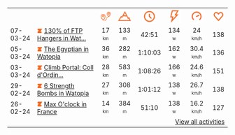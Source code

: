 <table>
    <tr>
        <th></th>
        <th></th>
        <th align="center"><img src="https://raw.githubusercontent.com/robiningelbrecht/strava-activities/master/public/distance.svg" width="30" alt="distance" title="distance"/></th>
        <th align="center"><img src="https://raw.githubusercontent.com/robiningelbrecht/strava-activities/master/public/elevation.svg" width="30" alt="elevation" title="elevation"/></th>
        <th align="center"><img src="https://raw.githubusercontent.com/robiningelbrecht/strava-activities/master/public/time.svg" width="30" alt="time" title="time"/></th>
        <th align="center"><img src="https://raw.githubusercontent.com/robiningelbrecht/strava-activities/master/public/average-watt.svg" width="30" alt="average watts" title="average watts"/></th>
        <th align="center"><img src="https://raw.githubusercontent.com/robiningelbrecht/strava-activities/master/public/average-speed.svg" width="30" alt="average speed" title="average speed"/></th>
        <th align="center"><img src="https://raw.githubusercontent.com/robiningelbrecht/strava-activities/master/public/heart-rate.svg" width="30" alt="average heart rate" title="average heart rate"/></th>
    </tr>
            <tr>
            <td>07-03-24</td>
            <td>
                                <img src="https://raw.githubusercontent.com/robiningelbrecht/strava-activities/master/public/activity-virtual-ride-zwift.svg" width="12" alt="130% of FTP Hangers in Watopia" title="130% of FTP Hangers in Watopia"/>
<a href="https://www.strava.com/activities/10910399630" title="Kcal: 329 | Gear: None ">130% of FTP Hangers in Wat...</a>
            </td>
            <td align="center">17 <sup><sub>km</sub></sup></td>
            <td align="center">133 <sup><sub>m</sub></sup></td>
            <td align="center">42:51</td>
            <td align="center">134 <sup><sub>w</sub></sup></td>
            <td align="center">24 <sup><sub>km/h</sub></sup></td>
            <td align="center">138</td>
        </tr>
            <tr>
            <td>05-03-24</td>
            <td>
                                <img src="https://raw.githubusercontent.com/robiningelbrecht/strava-activities/master/public/activity-virtual-ride-zwift.svg" width="12" alt="The Egyptian in Watopia" title="The Egyptian in Watopia"/>
<a href="https://www.strava.com/activities/10896403880" title="Kcal: 648 | Gear: None ">The Egyptian in Watopia</a>
            </td>
            <td align="center">36 <sup><sub>km</sub></sup></td>
            <td align="center">282 <sup><sub>m</sub></sup></td>
            <td align="center">1:10:03</td>
            <td align="center">162 <sup><sub>w</sub></sup></td>
            <td align="center">30.4 <sup><sub>km/h</sub></sup></td>
            <td align="center">136</td>
        </tr>
            <tr>
            <td>03-03-24</td>
            <td>
                                <img src="https://raw.githubusercontent.com/robiningelbrecht/strava-activities/master/public/activity-virtual-ride-zwift.svg" width="12" alt="Climb Portal: Coll d&#039;Ordino at 100% Elevation in Watopia" title="Climb Portal: Coll d&#039;Ordino at 100% Elevation in Watopia"/>
<a href="https://www.strava.com/activities/10879958902" title="Kcal: 650 | Gear: None ">Climb Portal: Coll d&#039;Ordin...</a>
            </td>
            <td align="center">28 <sup><sub>km</sub></sup></td>
            <td align="center">583 <sup><sub>m</sub></sup></td>
            <td align="center">1:08:26</td>
            <td align="center">166 <sup><sub>w</sub></sup></td>
            <td align="center">24.6 <sup><sub>km/h</sub></sup></td>
            <td align="center">151</td>
        </tr>
            <tr>
            <td>29-02-24</td>
            <td>
                                <img src="https://raw.githubusercontent.com/robiningelbrecht/strava-activities/master/public/activity-virtual-ride-zwift.svg" width="12" alt="6 Strength Bombs in Watopia" title="6 Strength Bombs in Watopia"/>
<a href="https://www.strava.com/activities/10862038932" title="Kcal: 485 | Gear: None ">6 Strength Bombs in Watopia</a>
            </td>
            <td align="center">27 <sup><sub>km</sub></sup></td>
            <td align="center">308 <sup><sub>m</sub></sup></td>
            <td align="center">1:01:12</td>
            <td align="center">138 <sup><sub>w</sub></sup></td>
            <td align="center">26.7 <sup><sub>km/h</sub></sup></td>
            <td align="center">138</td>
        </tr>
            <tr>
            <td>26-02-24</td>
            <td>
                                <img src="https://raw.githubusercontent.com/robiningelbrecht/strava-activities/master/public/activity-virtual-ride-zwift.svg" width="12" alt="Max O&#039;clock in France" title="Max O&#039;clock in France"/>
<a href="https://www.strava.com/activities/10841204038" title="Kcal: 403 | Gear: None ">Max O&#039;clock in France</a>
            </td>
            <td align="center">14 <sup><sub>km</sub></sup></td>
            <td align="center">384 <sup><sub>m</sub></sup></td>
            <td align="center">51:10</td>
            <td align="center">138 <sup><sub>w</sub></sup></td>
            <td align="center">16.2 <sup><sub>km/h</sub></sup></td>
            <td align="center">127</td>
        </tr>
                <tr>
            <td colspan="8" align="right"><a href="https://github.com/robiningelbrecht/strava-activities#activities">View all activities</a></td>
        </tr>
    </table>
